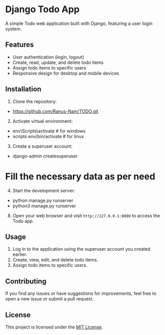 # Django Todo App

A simple Todo web application built with Django, featuring a user login system.

## Features

- User authentication (login, logout)
- Create, read, update, and delete todo items
- Assign todo items to specific users
- Responsive design for desktop and mobile devices

## Installation

1. Clone the repository: 
- https://github.com/Ranus-Nam/TODO.git

2. Activate virtual environment:
- env\Scripts\activate # for windows
- scripts env/bin/activate # for linux
  
3. Create a superuser account:
- django-admin createsuperuser
# Fill the necessary data as per need

4. Start the development server:
- python manage.py runserver
- python3 manage.py runserver


8. Open your web browser and visit `http://127.0.0.1:8000` to access the Todo app.

## Usage

1. Log in to the application using the superuser account you created earlier.
2. Create, view, edit, and delete todo items.
3. Assign todo items to specific users.

## Contributing

If you find any issues or have suggestions for improvements, feel free to open a new issue or submit a pull request.

## License

This project is licensed under the [MIT License](LICENSE).


